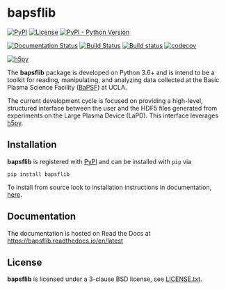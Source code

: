 # bapsflib

[![PyPI](https://img.shields.io/pypi/v/bapsflib.svg)](https://pypi.org/project/bapsflib)
[![License](https://img.shields.io/badge/License-BSD-blue.svg)](./LICENSES/LICENSE.txt)
[![PyPI - Python Version](https://img.shields.io/pypi/pyversions/bapsflib.svg)](https://pypi.org/project/bapsflib)

[![Documentation Status](https://readthedocs.org/projects/bapsflib/badge/)](https://bapsflib.readthedocs.io/en/latest)
[![Build Status](https://img.shields.io/travis/BaPSF/bapsflib/master.svg?label=Travis%20CI)](https://travis-ci.org/BaPSF/bapsflib)
[![Build status](https://ci.appveyor.com/api/projects/status/kuia1r8iiqwiu2gg/branch/master?svg=true)](https://ci.appveyor.com/project/rocco8773/bapsflib/branch/master)
[![codecov](https://codecov.io/gh/BaPSF/bapsflib/branch/master/graph/badge.svg)](https://codecov.io/gh/BaPSF/bapsflib/branch/master)

[![h5py](https://img.shields.io/badge/powered%20by-h5py-%235e9ffa.svg)](https://www.h5py.org/)

The **bapsflib** package is developed on Python 3.6+ and is intend to 
be a toolkit for reading, manipulating, and analyzing data collected at 
the Basic Plasma Science Facility 
([BaPSF](http://plasma.physics.ucla.edu/)) at UCLA. 

The current development cycle is focused on providing a high-level, 
structured interface between the user and the HDF5 files generated from
experiments on the Large Plasma Device (LaPD).  This interface 
leverages [h5py](https://www.h5py.org/).

## Installation

**bapsflib** is registered with [PyPI](https://pypi.org/) and can be 
installed with `pip` via

`pip install bapsflib`

To install from source look to installation instructions in 
documentation, 
[here](https://bapsflib.readthedocs.io/en/latest/installation.html).

## Documentation

The documentation is hosted on Read the Docs at 
https://bapsflib.readthedocs.io/en/latest

## License

**bapsflib** is licensed under a 3-clause BSD license, see 
[LICENSE.txt](LICENSES/LICENSE.txt).